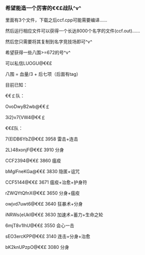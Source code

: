 ### 希望能造一个厉害的€€£战队^v^

里面有3个文件，下载之后ccf.cpp可能需要编译……

然后运行相应文件可以获得一个长达8000个名字的文件(ccf.out)……

然后您只需要将其复制到名字竞技场即可^v^

希望获得一些八围>=672的号^v^

可以私信LUOGU@€€£

八围 = 血量/3 + 后七项（后面有tag）

目前已知：

€€￡队：

OvoDwyB2wb@€€￡

3i2}v7{VW4@€€￡

€€£队：

7{ElDB6YbZ@€€£ 3958 雷击+连击

2L}48xonjF@€€£ 3910 分身

CCF2394@€€£ 3860 瘟疫

bMglFneKGa@€€£ 3830 隐匿+诅咒

CCF5144@€€£ 3671 瘟疫+治愈+护身符

rZWQYtQfnX@€€£ 3650 分身+瘟疫

owjvd7uwt6@€€£ 3640 狂暴术+分身

iNRWs{eUkI@€€£ 3630 加速术+蓄力+生命之轮

6mjT8v1lhU@€€£ 3550 会心一击

sEO3ercKPP@€€£ 3140 连击+分身+治愈

bK2knUPzpO@€€£ 3080 分身
